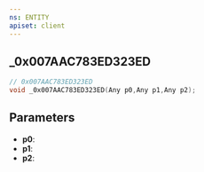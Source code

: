 ```yaml
---
ns: ENTITY
apiset: client
---
```

## _0x007AAC783ED323ED

```c
// 0x007AAC783ED323ED
void _0x007AAC783ED323ED(Any p0,Any p1,Any p2);
```


## Parameters
* **p0**:
* **p1**:
* **p2**: